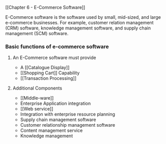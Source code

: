 
[[Chapter 6 - E-Commerce Software]]

E-Commerce software is the software used by small, mid-sized, and large e-commerce businesses. For example, customer relation management (CRM) software, knowledge management software, and supply chain management (SCM) software.

### Basic functions of e-commerce software
1. An E-Commerce software must provide
	- A [[Catalogue Display]]
	- [[Shopping Cart]] Capability
	- [[Transaction Processing]]

2. Additional Components
	- [[Middle-ware]]
	- Enterprise Application integration
	- [[Web service]]
	- Integration with enterprise resource planning
	- Supply chain management software
	- Customer relationship management software
	- Content management service
	- Knowledge management
